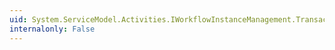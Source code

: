```yaml
---
uid: System.ServiceModel.Activities.IWorkflowInstanceManagement.TransactedRun(System.Guid)
internalonly: False
---
```


